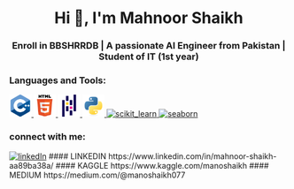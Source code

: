 <h1 align="center">Hi 👋, I'm Mahnoor Shaikh</h1>
<h3 align="center">Enroll in BBSHRRDB | A passionate AI Engineer from Pakistan | Student of IT (1st year)</h3>
<h3 align="left">Languages and Tools:</h3>
<p align="left"> <a href="https://www.w3schools.com/cpp/" target="_blank" rel="noreferrer"> <img src="https://raw.githubusercontent.com/devicons/devicon/master/icons/cplusplus/cplusplus-original.svg" alt="cplusplus" width="40" height="40"/> </a> <a href="https://www.w3.org/html/" target="_blank" rel="noreferrer"> <img src="https://raw.githubusercontent.com/devicons/devicon/master/icons/html5/html5-original-wordmark.svg" alt="html5" width="40" height="40"/> </a> <a href="https://pandas.pydata.org/" target="_blank" rel="noreferrer"> <img src="https://raw.githubusercontent.com/devicons/devicon/2ae2a900d2f041da66e950e4d48052658d850630/icons/pandas/pandas-original.svg" alt="pandas" width="40" height="40"/> </a> <a href="https://www.python.org" target="_blank" rel="noreferrer"> <img src="https://raw.githubusercontent.com/devicons/devicon/master/icons/python/python-original.svg" alt="python" width="40" height="40"/> </a> <a href="https://scikit-learn.org/" target="_blank" rel="noreferrer"> <img src="https://upload.wikimedia.org/wikipedia/commons/0/05/Scikit_learn_logo_small.svg" alt="scikit_learn" width="40" height="40"/> </a> <a href="https://seaborn.pydata.org/" target="_blank" rel="noreferrer"> <img src="https://seaborn.pydata.org/_images/logo-mark-lightbg.svg" alt="seaborn" width="40" height="40"/> </a> </p>
<h3 align="left">connect with me:</h3> 
<p align="left"><a href="https://www.linkedin.com/in/mahnoor-shaikh-aa89ba38a/" target="_blank" rel="noreferrer"><img src="https://upload.wikimedia.org/wikipedia/commons/thumb/0/01/LinkedIn_Logo.svg/640px-LinkedIn_Logo.svg.png" alt="linkedIn" width="40" height="40"/></a>
#### LINKEDIN
https://www.linkedin.com/in/mahnoor-shaikh-aa89ba38a/
#### KAGGLE
https://www.kaggle.com/manoshaikh
#### MEDIUM
https://medium.com/@manoshaikh077
